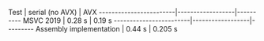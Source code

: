 Test
                        |  serial (no AVX) |  AVX
------------------------|------------------|----------
MSVC 2019               |       0.28 s     |  0.19 s
------------------------|------------------|---------
Assembly implementation |       0.44 s     |  0.205 s
